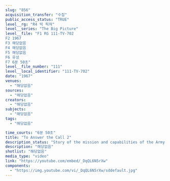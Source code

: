 ```yaml
---
slug: "856"
acquisition_transfer: "수집"
public_access_status: "TRUE"
level__rg: "R4 빅 픽쳐"
level__series: "The Big Picture"
level__file: "F1 RG 111-TV-702
F2 1967
F3 해당없음
F4 해당없음
F5 해당없음
F6 유성
F7 6분 50초"
level__file_number: "111"
level__local_identifier: "111-TV-702"
date: "1967"
venues: 
  - "해당없음"
sources: 
  - "해당없음"
creators: 
  - "해당없음"
subjects: 
  - "해당없음"
tags: 
  - "해당없음"

time_courts: "6분 50초"
title: "To Answer the Call 2"
description_status: "Story of the mission and capabilities of the Army and Air National Guard."
description: "해당없음"
shotlist: "해당없음"
media_type: "video"
link: "https://youtube.com/embed/_DqQL6N5rXw"
components: 
  - "https://img.youtube.com/vi/_DqQL6N5rXw/sddefault.jpg"
---
```

